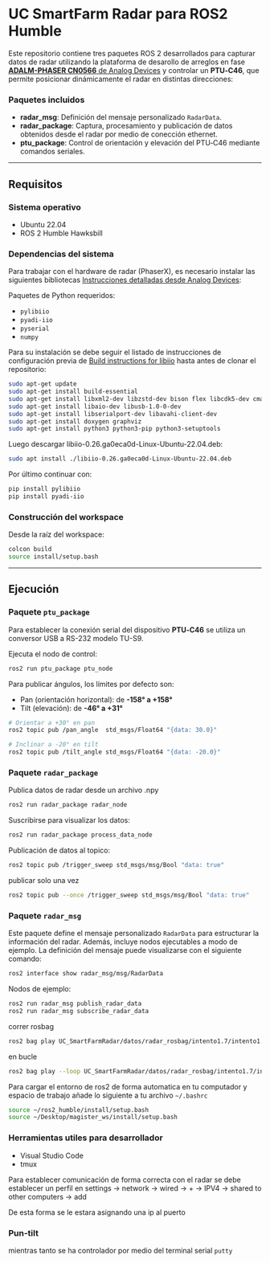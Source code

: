# UC SmartFarm Radar para ROS2 Humble

Este repositorio contiene tres paquetes ROS 2 desarrollados para capturar datos de radar utilizando la plataforma de desarollo de arreglos en fase [**ADALM-PHASER CN0566** de Analog Devices](https://wiki-analog-com.translate.goog/resources/eval/user-guides/circuits-from-the-lab/cn0566?_x_tr_sl=en&_x_tr_tl=es&_x_tr_hl=es&_x_tr_pto=tc) y controlar un **PTU‑C46**, que permite posicionar dinámicamente el radar en distintas direcciones:

### Paquetes incluidos
- **radar_msg**: Definición del mensaje personalizado `RadarData`.
- **radar_package**: Captura, procesamiento y publicación de datos obtenidos desde el radar por medio de conección ethernet.
- **ptu_package**: Control de orientación y elevación del PTU‑C46 mediante comandos seriales.

---

## Requisitos

### Sistema operativo
- Ubuntu 22.04
- ROS 2 Humble Hawksbill

### Dependencias del sistema

Para trabajar con el hardware de radar (PhaserX), es necesario instalar las siguientes bibliotecas [Instrucciones detalladas desde Analog Devices](https://wiki.analog.com/resources/tools-software/linux-software/pyadi-iio): 

Paquetes de Python requeridos:
- `pylibiio`
- `pyadi-iio`
- `pyserial`
- `numpy`

Para su instalación se debe seguir el listado de instrucciones de configuración previa de [Build instructions for libiio](https://github.com/analogdevicesinc/libiio/blob/main/README_BUILD.md) hasta antes de clonar el repositorio:
```bash
sudo apt-get update
sudo apt-get install build-essential
sudo apt-get install libxml2-dev libzstd-dev bison flex libcdk5-dev cmake
sudo apt-get install libaio-dev libusb-1.0-0-dev
sudo apt-get install libserialport-dev libavahi-client-dev
sudo apt-get install doxygen graphviz
sudo apt-get install python3 python3-pip python3-setuptools
```

Luego descargar libiio-0.26.ga0eca0d-Linux-Ubuntu-22.04.deb:
```bash
sudo apt install ./libiio-0.26.ga0eca0d-Linux-Ubuntu-22.04.deb
```

Por último continuar con:
```bash
pip install pylibiio
pip install pyadi-iio
```

### Construcción del workspace

Desde la raíz del workspace:

```bash
colcon build
source install/setup.bash
```

---

## Ejecución
### Paquete `ptu_package`
Para establecer la conexión serial del dispositivo **PTU‑C46** se utiliza un conversor USB a RS-232 modelo TU-S9. 

Ejecuta el nodo de control:

```bash
ros2 run ptu_package ptu_node
```

Para publicar ángulos, los límites por defecto son:
- Pan (orientación horizontal): de **-158° a +158°**
- Tilt (elevación): de **-46° a +31°**

```bash
# Orientar a +30° en pan
ros2 topic pub /pan_angle  std_msgs/Float64 "{data: 30.0}"

# Inclinar a -20° en tilt
ros2 topic pub /tilt_angle std_msgs/Float64 "{data: -20.0}"
```

### Paquete `radar_package`
Publica datos de radar desde un archivo .npy
```bash
ros2 run radar_package radar_node
```

Suscribirse para visualizar los datos:
```bash
ros2 run radar_package process_data_node
```

Publicación de datos al topico:
```bash
ros2 topic pub /trigger_sweep std_msgs/msg/Bool "data: true"
```

publicar solo una vez
```bash
ros2 topic pub --once /trigger_sweep std_msgs/msg/Bool "data: true"
```

### Paquete `radar_msg`
Este paquete define el mensaje personalizado `RadarData` para estructurar la información del radar. Además, incluye nodos ejecutables a modo de ejemplo. La definición del mensaje puede visualizarse con el siguiente comando:

```bash
ros2 interface show radar_msg/msg/RadarData
```
Nodos de ejemplo:

```bash
ros2 run radar_msg publish_radar_data
ros2 run radar_msg subscribe_radar_data
```

correr rosbag

```bash
ros2 bag play UC_SmartFarmRadar/datos/radar_rosbag/intento1.7/intento1.7_0.db3
```
en bucle
```bash
ros2 bag play --loop UC_SmartFarmRadar/datos/radar_rosbag/intento1.7/intento1.7_0.db3
```

Para cargar el entorno de ros2 de forma automatica en tu computador y espacio de trabajo añade lo siguiente a tu archivo `~/.bashrc`
```bash
source ~/ros2_humble/install/setup.bash
source ~/Desktop/magister_ws/install/setup.bash
```

### Herramientas utiles para desarrollador
- Visual Studio Code
- tmux

Para establecer comunicación de forma correcta con el radar se debe establecer un perfil en settings -> network -> wired -> + -> IPV4 -> shared to other computers -> add

De esta forma se le estara asignando una ip al puerto

### Pun-tilt
mientras tanto se ha controlador por medio del terminal serial `putty`



